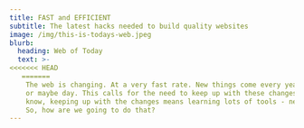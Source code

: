 ```yaml
---
title: FAST and EFFICIENT
subtitle: The latest hacks needed to build quality websites
image: /img/this-is-todays-web.jpeg
blurb:
  heading: Web of Today
  text: >-
<<<<<<< HEAD
   =======
    The web is changing. At a very fast rate. New things come every year, month
    or maybe day. This calls for the need to keep up with these changes. And you
    know, keeping up with the changes means learning lots of tools - new tools.
    So, how are we going to do that?
---
```


